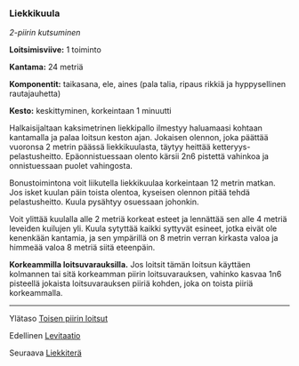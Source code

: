 ### Liekkikuula

*2-piirin kutsuminen*

**Loitsimisviive:** 1 toiminto

**Kantama:** 24 metriä

**Komponentit:** taikasana, ele, aines (pala talia, ripaus rikkiä ja hyppysellinen rautajauhetta)

**Kesto:** keskittyminen, korkeintaan 1 minuutti

Halkaisijaltaan kaksimetrinen liekkipallo ilmestyy haluamaasi kohtaan kantamalla ja palaa loitsun keston ajan. Jokaisen olennon, joka päättää vuoronsa 2 metrin päässä liekkikuulasta, täytyy heittää ketteryys-pelastusheitto. Epäonnistuessaan olento kärsii 2n6 pistettä vahinkoa ja onnistuessaan puolet vahingosta. 

Bonustoimintona voit liikutella liekkikuulaa korkeintaan 12 metrin matkan. Jos isket kuulan päin toista olentoa, kyseisen olennon pitää tehdä pelastusheitto. Kuula pysähtyy osuessaan johonkin.

Voit ylittää kuulalla alle 2 metriä korkeat esteet ja lennättää sen alle 4 metriä leveiden kuilujen yli. Kuula sytyttää kaikki syttyvät esineet, jotka eivät ole kenenkään kantamia, ja sen ympärillä on 8 metrin verran kirkasta valoa ja himmeää valoa 8 metriä siitä eteenpäin. 

**Korkeammilla loitsuvarauksilla.** Jos loitsit tämän loitsun käyttäen kolmannen tai sitä korkeamman piirin loitsuvarauksen, vahinko kasvaa 1n6 pisteellä jokaista loitsuvarauksen piiriä kohden, joka on toista piiriä korkeammalla.

----

Ylätaso [Toisen piirin loitsut](2_piirin_loitsut.md)

Edellinen [Levitaatio](Levitaatio.md)

Seuraava [Liekkiterä](Liekkiterä.md)
